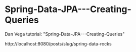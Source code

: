 # Spring-Data-JPA---Creating-Queries
Dan Vega tutorial: "Spring-Data-JPA---Creating-Queries"

http://localhost:8080/posts/slug/spring-data-rocks
